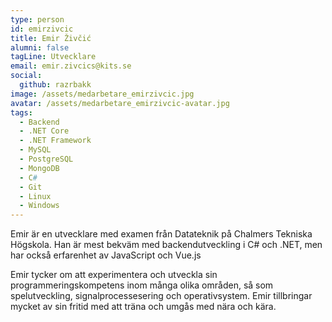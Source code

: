 ```yaml
---
type: person
id: emirzivcic
title: Emir Živčić
alumni: false
tagLine: Utvecklare
email: emir.zivcics@kits.se
social:
  github: razrbakk
image: /assets/medarbetare_emirzivcic.jpg
avatar: /assets/medarbetare_emirzivcic-avatar.jpg
tags:
  - Backend
  - .NET Core
  - .NET Framework
  - MySQL
  - PostgreSQL
  - MongoDB
  - C#
  - Git
  - Linux
  - Windows
---
```


Emir är en utvecklare med examen från Datateknik på Chalmers Tekniska Högskola. Han är mest bekväm med backendutveckling i C# och .NET, men har också erfarenhet av JavaScript och Vue.js

Emir tycker om att experimentera och utveckla sin programmeringskompetens inom många olika områden, så som spelutveckling, signalprocessesering och operativsystem. Emir tillbringar mycket av sin fritid med att träna och umgås med nära och kära.
